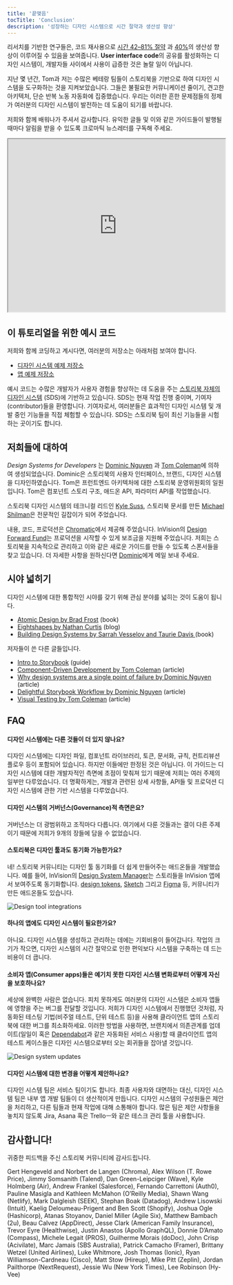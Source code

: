 ```yaml
---
title: '끝맺음'
tocTitle: 'Conclusion'
description: '성장하는 디자인 시스템으로 시간 절약과 생산성 향상'
---
```


리서치를 기반한 연구들은, 코드 재사용으로 [시간 42–81% 절약](https://www.researchgate.net/publication/3188437_Evaluating_Software_Reuse_Alternatives_A_Model_and_Its_Application_to_an_Industrial_Case_Study?ev=publicSearchHeader&_sg=g8WraNGZNGPw0R-1-jGpy0XwUDeAr3qb472J6lhisyQ3l24pSmndO6anMdX2L3HdWHifsczPegR9wjA) 과 [40%](http://www.cin.ufpe.br/~in1045/papers/art03.pdf)의 생산성 향상이 이루어질 수 있음을 보여줍니다. **User interface code**의 공유를 활성화하는 디자인 시스템이, 개발자들 사이에서 사용이 급증한 것은 놀랄 일이 아닙니다.

지난 몇 년간, Tom과 저는 수많은 베테랑 팀들이 스토리북을 기반으로 하여 디자인 시스템을 도구화하는 것을 지켜보았습니다. 그들은 불필요한 커뮤니케이션 줄이기, 견고한 아키텍처, 단순 반복 노동 자동화에 집중했습니다. 우리는 이러한 흔한 문제점들의 정제가 여러분의 디자인 시스템이 발전하는 데 도움이 되기를 바랍니다.

저희와 함께 배워나가 주셔서 감사합니다. 유익한 글들 및 이와 같은 가이드들이 발행될 때마다 알림을 받을 수 있도록 크로마틱 뉴스레터를 구독해 주세요.

<iframe style="height:400px;width:100%;max-width:800px;margin:0px auto;" src="https://upscri.be/bface0?as_embed"></iframe>

## 이 튜토리얼을 위한 예시 코드

저희와 함께 코딩하고 계시다면, 여러분의 저장소는 아래처럼 보여야 합니다.

- [디자인 시스템 예제 저장소](https://github.com/chromaui/learnstorybook-design-system)
- [앱 예제 저장소](https://github.com/chromaui/learnstorybook-design-system-example-app)

예시 코드는 수많은 개발자가 사용자 경험을 향상하는 데 도움을 주는 [스토리북 자체의 디자인 시스템](https://github.com/storybookjs/design-system) (SDS)에 기반하고 있습니다. SDS는 현재 작업 진행 중이며, 기여자(contributor)들을 환영합니다. 기여자로서, 여러분들은 효과적인 디자인 시스템 및 개발 중인 기능들을 직접 체험할 수 있습니다. SDS는 스토리북 팀이 최신 기능들을 시험하는 곳이기도 합니다. 

## 저희들에 대하여

_Design Systems for Developers_ 는 [Dominic Nguyen](https://twitter.com/domyen) 과 [Tom Coleman](https://twitter.com/tmeasday)에 의하여 생성되었습니다. Dominic은 스토리북의 사용자 인터페이스, 브랜드, 디자인 시스템을 디자인하였습니다. Tom은 프런트엔드 아키텍처에 대한 스토리북 운영위원회의 일원입니다. Tom은 컴포넌트 스토리 구조, 애드온 API, 파라미터 API를 작업했습니다.

스토리북 디자인 시스템의 테크니컬 리드인 [Kyle Suss](https://github.com/kylesuss), 스토리북 문서를 만든 [Michael Shilman](https://twitter.com/mshilman)은 전문적인 길잡이가 되어 주었습니다.

내용, 코드, 프로덕션은 [Chromatic](https://www.chromatic.com/)에서 제공해 주었습니다. InVision의 [Design Forward Fund](https://www.invisionapp.com/design-forward-fund)는 프로덕션을 시작할 수 있게 보조금을 지원해 주었습니다. 저희는 스토리북을 지속적으로 관리하고 이와 같은 새로운 가이드를 만들 수 있도록 스폰서들을 찾고 있습니다. 더 자세한 사항을 원하신다면 [Dominic](mailto:dom@chromatic.com)에게 메일 보내 주세요.

## 시야 넓히기

디자인 시스템에 대한 통합적인 시야를 갖기 위해 관심 분야를 넓히는 것이 도움이 됩니다.

- [Atomic Design by Brad Frost](http://atomicdesign.bradfrost.com/) (book)
- [Eightshapes by Nathan Curtis](https://medium.com/eightshapes-llc/tagged/design-systems) (blog)
- [Building Design Systems by Sarrah Vesselov and Taurie Davis ](https://www.amazon.com/Building-Design-Systems-Experiences-Language/dp/148424513X) (book)

저자들이 쓴 다른 글들입니다.

- [Intro to Storybook](http://learnstorybook.com/intro-to-storybook) (guide)
- [Component-Driven Development by Tom Coleman](https://blog.hichroma.com/component-driven-development-ce1109d56c8e) (article)
- [Why design systems are a single point of failure by Dominic Nguyen](https://www.chromatic.com/blog/why-design-systems-are-a-single-point-of-failure) (article)
- [Delightful Storybook Workflow by Dominic Nguyen](https://www.chromatic.com/blog/the-delightful-storybook-workflow) (article)
- [Visual Testing by Tom Coleman](https://www.chromatic.com/blog/visual-testing-the-pragmatic-way-to-test-uis/) (article)


## FAQ

#### 디자인 시스템에는 다른 것들이 더 있지 않나요?

디자인 시스템에는 디자인 파일, 컴포넌트 라이브러리, 토큰, 문서화, 규칙, 컨트리뷰션 플로우 등이 포함되어 있습니다. 하지만 이들에만 한정된 것은 아닙니다. 이 가이드는 디자인 시스템에 대한 개발자적인 측면에 초점이 맞춰져 있기 때문에 저희는 여러 주제의 일부만 다루었습니다. 더 명확하게는, 개발과 관련된 상세 사항들, API들 및 프로덕션 디자인 시스템에 관한 기반 시스템을 다루었습니다. 

#### 디자인 시스템의 거버넌스(Governance)적 측면은요?

거버넌스는 더 광범위하고 조직마다 다릅니다. 여기에서 다룬 것들과는 결이 다른 주제이기 때문에 저희가 9개의 장들에 담을 수 없었습니다.

#### 스토리북은 디자인 툴과도 동기화 가능한가요?

네! 스토리북 커뮤니티는 디자인 툴 동기화를 더 쉽게 만들어주는 애드온들을 개발했습니다. 예를 들어, InVision의 [Design System Manager](https://www.invisionapp.com/design-system-manager)는 스토리들을 InVision 앱에서 보여주도록 동기화합니다. [design tokens](https://github.com/UX-and-I/storybook-design-token), [Sketch](https://github.com/chrisvxd/story2sketch) 그리고 [Figma](https://github.com/pocka/storybook-addon-designs) 등, 커뮤니티가 만든 애드온들도 있습니다.

![Design tool integrations](/design-systems-for-developers/storybook-integrations-design.jpg)

#### 하나의 앱에도 디자인 시스템이 필요한가요?

아니요. 디자인 시스템을 생성하고 관리하는 데에는 기회비용이 들어갑니다. 작업의 크기가 작으면, 디자인 시스템의 시간 절약으로 인한 편익보다 시스템을 구축하는 데 드는 비용이 더 큽니다. 

#### 소비자 앱(Consumer apps)들은 예기치 못한 디자인 시스템 변화로부터 어떻게 자신을 보호하나요?

세상에 완벽한 사람은 없습니다. 피치 못하게도 여러분의 디자인 시스템은 소비자 앱들에 영향을 주는 버그를 전달할 것입니다. 저희가 디자인 시스템에서 진행했던 것처럼, 자동화된 테스팅 기법(비주얼 테스트, 단위 테스트 등)을 사용해 클라이언트 앱의 스토리북에 대한 버그를 최소화하세요. 이러한 방법을 사용하면, 브랜치에서 의존관계를 업데이트(일일이 혹은 [Dependabot](https://dependabot.com/)과 같은 자동화된 서비스 사용)할 때 클라이언트 앱의 테스트 케이스들은 디자인 시스템으로부터 오는 회귀들을 잡아낼 것입니다. 

![Design system updates](/design-systems-for-developers/design-system-update.png)

#### 디자인 시스템에 대한 변경을 어떻게 제안하나요?

디자인 시스템 팀은 서비스 팀이기도 합니다. 최종 사용자와 대면하는 대신, 디자인 시스템 팀은 내부 앱 개발 팀들이 더 생산적이게 만듭니다. 디자인 시스템의 구성원들은 제안을 처리하고, 다른 팀들과 현재 작업에 대해 소통해야 합니다. 많은 팀은 제안 사항들을 놓치지 않도록 Jira, Asana 혹은 Trelloㅡ와 같은 테스크 관리 툴을 사용합니다.

## 감사합니다!

귀중한 피드백을 주신 스토리북 커뮤니티에 감사드립니다.

Gert Hengeveld and Norbert de Langen (Chroma), Alex Wilson (T. Rowe Price), Jimmy Somsanith (Talend), Dan Green-Leipciger (Wave), Kyle Holmberg (Air), Andrew Frankel (Salesforce), Fernando Carrettoni (Auth0), Pauline Masigla and Kathleen McMahon (O’Reilly Media), Shawn Wang (Netlify), Mark Dalgleish (SEEK), Stephan Boak (Datadog), Andrew Lisowski (Intuit), Kaelig Deloumeau-Prigent and Ben Scott (Shopify), Joshua Ogle (Hashicorp), Atanas Stoyanov, Daniel Miller (Agile Six), Matthew Bambach (2u), Beau Calvez (AppDirect), Jesse Clark (American Family Insurance), Trevor Eyre (Healthwise), Justin Anastos (Apollo GraphQL), Donnie D’Amato (Compass), Michele Legait (PROS), Guilherme Morais (doDoc), John Crisp (Acivilate), Marc Jamais (SBS Australia), Patrick Camacho (Framer), Brittany Wetzel (United Airlines), Luke Whitmore, Josh Thomas (Ionic), Ryan Williamson-Cardneau (Cisco), Matt Stow (Hireup), Mike Pitt (Zeplin), Jordan Pailthorpe (NextRequest), Jessie Wu (New York Times), Lee Robinson (Hy-Vee)
